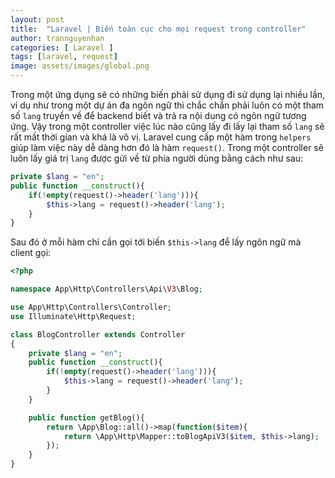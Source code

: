 ```yaml
---
layout: post
title:  "Laravel | Biến toàn cục cho mọi request trong controller"
author: trannguyenhan
categories: [ Laravel ]
tags: [laravel, request]
image: assets/images/global.png
---
```


Trong một ứng dụng sẽ có những biến phải sử dụng đi sử dụng lại nhiều lần, ví dụ như trong một dự án đa ngôn ngữ thì chắc chắn phải luôn có một tham số `lang` truyền về để backend biết và trả ra nội dung có ngôn ngữ tương ứng. Vậy trong một controller việc lúc nào cũng lấy đi lấy lại tham số `lang` sẽ rất mất thời gian và khá là vô vị. Laravel cung cấp một hàm trong `helpers` giúp làm việc này dễ dàng hơn đó là hàm `request()`. Trong một controller sẽ luôn lấy giá trị `lang` được gửi về từ phía người dùng bằng cách như sau:

```php
private $lang = "en";
public function __construct(){
    if(!empty(request()->header('lang'))){
        $this->lang = request()->header('lang');
    }
}
```

Sau đó ở mỗi hàm chỉ cần gọi tới biến `$this->lang` để lấy ngôn ngữ mà client gọi: 

```php
<?php

namespace App\Http\Controllers\Api\V3\Blog;

use App\Http\Controllers\Controller;
use Illuminate\Http\Request;

class BlogController extends Controller
{
    private $lang = "en";
    public function __construct(){
        if(!empty(request()->header('lang'))){
            $this->lang = request()->header('lang');
        }
    }

    public function getBlog(){
        return \App\Blog::all()->map(function($item){
            return \App\Http\Mapper::toBlogApiV3($item, $this->lang);
        });
    }
}
```